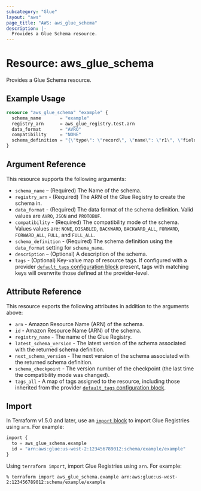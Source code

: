 ```yaml
---
subcategory: "Glue"
layout: "aws"
page_title: "AWS: aws_glue_schema"
description: |-
  Provides a Glue Schema resource.
---
```


# Resource: aws_glue_schema

Provides a Glue Schema resource.

## Example Usage

```terraform
resource "aws_glue_schema" "example" {
  schema_name       = "example"
  registry_arn      = aws_glue_registry.test.arn
  data_format       = "AVRO"
  compatibility     = "NONE"
  schema_definition = "{\"type\": \"record\", \"name\": \"r1\", \"fields\": [ {\"name\": \"f1\", \"type\": \"int\"}, {\"name\": \"f2\", \"type\": \"string\"} ]}"
}
```

## Argument Reference

This resource supports the following arguments:

* `schema_name` – (Required) The Name of the schema.
* `registry_arn` - (Required) The ARN of the Glue Registry to create the schema in.
* `data_format` - (Required) The data format of the schema definition. Valid values are `AVRO`, `JSON` and `PROTOBUF`.
* `compatibility` - (Required) The compatibility mode of the schema. Values values are: `NONE`, `DISABLED`, `BACKWARD`, `BACKWARD_ALL`, `FORWARD`, `FORWARD_ALL`, `FULL`, and `FULL_ALL`.
* `schema_definition` - (Required) The schema definition using the `data_format` setting for `schema_name`.
* `description` – (Optional) A description of the schema.
* `tags` - (Optional) Key-value map of resource tags. If configured with a provider [`default_tags` configuration block](https://registry.terraform.io/providers/hashicorp/aws/latest/docs#default_tags-configuration-block) present, tags with matching keys will overwrite those defined at the provider-level.

## Attribute Reference

This resource exports the following attributes in addition to the arguments above:

* `arn` - Amazon Resource Name (ARN) of the schema.
* `id` - Amazon Resource Name (ARN) of the schema.
* `registry_name` - The name of the Glue Registry.
* `latest_schema_version` - The latest version of the schema associated with the returned schema definition.
* `next_schema_version` - The next version of the schema associated with the returned schema definition.
* `schema_checkpoint` - The version number of the checkpoint (the last time the compatibility mode was changed).
* `tags_all` - A map of tags assigned to the resource, including those inherited from the provider [`default_tags` configuration block](https://registry.terraform.io/providers/hashicorp/aws/latest/docs#default_tags-configuration-block).

## Import

In Terraform v1.5.0 and later, use an [`import` block](https://developer.hashicorp.com/terraform/language/import) to import Glue Registries using `arn`. For example:

```terraform
import {
  to = aws_glue_schema.example
  id = "arn:aws:glue:us-west-2:123456789012:schema/example/example"
}
```

Using `terraform import`, import Glue Registries using `arn`. For example:

```console
% terraform import aws_glue_schema.example arn:aws:glue:us-west-2:123456789012:schema/example/example
```
